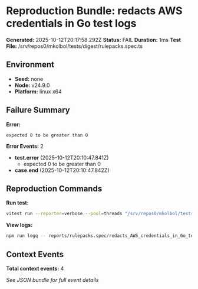 # Reproduction Bundle: redacts AWS credentials in Go test logs

**Generated:** 2025-10-12T20:17:58.292Z
**Status:** FAIL
**Duration:** 1ms
**Test File:** /srv/repos0/mkolbol/tests/digest/rulepacks.spec.ts

## Environment

- **Seed:** none
- **Node:** v24.9.0
- **Platform:** linux x64

## Failure Summary

**Error:**
```
expected 0 to be greater than 0
```

**Error Events:** 2

- **test.error** (2025-10-12T20:10:47.841Z)
  - expected 0 to be greater than 0
- **case.end** (2025-10-12T20:10:47.842Z)

## Reproduction Commands

**Run test:**
```bash
vitest run --reporter=verbose --pool=threads "/srv/repos0/mkolbol/tests/digest/rulepacks.spec.ts" -t "redacts AWS credentials in Go test logs"
```

**View logs:**
```bash
npm run logq -- reports/rulepacks.spec/redacts_AWS_credentials_in_Go_test_logs.jsonl
```

## Context Events

**Total context events:** 4

_See JSON bundle for full event details_
